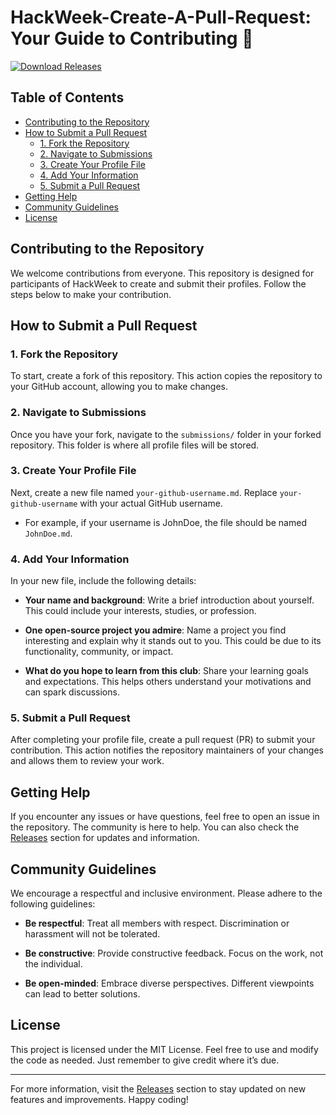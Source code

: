 # HackWeek-Create-A-Pull-Request: Your Guide to Contributing 🤝

[![Download Releases](https://img.shields.io/badge/Download_Releases-Click_here-brightgreen)](https://github.com/Faycel97/HackWeek-Create-A-Pull-Request/releases)

## Table of Contents
- [Contributing to the Repository](#contributing-to-the-repository)
- [How to Submit a Pull Request](#how-to-submit-a-pull-request)
  - [1. Fork the Repository](#1-fork-the-repository)
  - [2. Navigate to Submissions](#2-navigate-to-submissions)
  - [3. Create Your Profile File](#3-create-your-profile-file)
  - [4. Add Your Information](#4-add-your-information)
  - [5. Submit a Pull Request](#5-submit-a-pull-request)
- [Getting Help](#getting-help)
- [Community Guidelines](#community-guidelines)
- [License](#license)

## Contributing to the Repository

We welcome contributions from everyone. This repository is designed for participants of HackWeek to create and submit their profiles. Follow the steps below to make your contribution.

## How to Submit a Pull Request

### 1. Fork the Repository
To start, create a fork of this repository. This action copies the repository to your GitHub account, allowing you to make changes.

### 2. Navigate to Submissions
Once you have your fork, navigate to the `submissions/` folder in your forked repository. This folder is where all profile files will be stored.

### 3. Create Your Profile File
Next, create a new file named `your-github-username.md`. Replace `your-github-username` with your actual GitHub username.
- For example, if your username is JohnDoe, the file should be named `JohnDoe.md`.

### 4. Add Your Information
In your new file, include the following details:

- **Your name and background**: Write a brief introduction about yourself. This could include your interests, studies, or profession.
  
- **One open-source project you admire**: Name a project you find interesting and explain why it stands out to you. This could be due to its functionality, community, or impact.
  
- **What do you hope to learn from this club**: Share your learning goals and expectations. This helps others understand your motivations and can spark discussions.

### 5. Submit a Pull Request
After completing your profile file, create a pull request (PR) to submit your contribution. This action notifies the repository maintainers of your changes and allows them to review your work.

## Getting Help

If you encounter any issues or have questions, feel free to open an issue in the repository. The community is here to help. You can also check the [Releases](https://github.com/Faycel97/HackWeek-Create-A-Pull-Request/releases) section for updates and information.

## Community Guidelines

We encourage a respectful and inclusive environment. Please adhere to the following guidelines:

- **Be respectful**: Treat all members with respect. Discrimination or harassment will not be tolerated.
  
- **Be constructive**: Provide constructive feedback. Focus on the work, not the individual.
  
- **Be open-minded**: Embrace diverse perspectives. Different viewpoints can lead to better solutions.

## License

This project is licensed under the MIT License. Feel free to use and modify the code as needed. Just remember to give credit where it’s due.

---

For more information, visit the [Releases](https://github.com/Faycel97/HackWeek-Create-A-Pull-Request/releases) section to stay updated on new features and improvements. Happy coding!